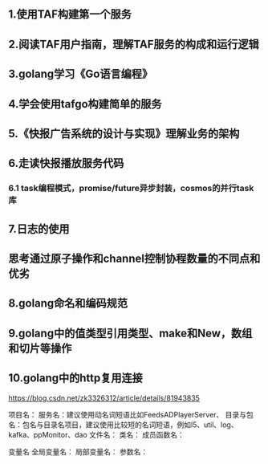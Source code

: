 ## 1.使用TAF构建第一个服务 ##
## 2.阅读TAF用户指南，理解TAF服务的构成和运行逻辑 ##
## 3.golang学习《Go语言编程》
## 4.学会使用tafgo构建简单的服务
## 5.《快报广告系统的设计与实现》理解业务的架构
## 6.走读快报播放服务代码 ##
### 6.1 task编程模式，promise/future异步封装，cosmos的并行task库
## 7.日志的使用
## 思考通过原子操作和channel控制协程数量的不同点和优劣
## 8.golang命名和编码规范
## 9.golang中的值类型引用类型、make和New，数组和切片等操作
## 10.golang中的http复用连接

https://blog.csdn.net/zk3326312/article/details/81943835

项目名：
服务名：建议使用动名词短语比如FeedsADPlayerServer、
目录与包名：包名与目录名项目，建议使用比较短的名词短语，例如l5、util、log、kafka、ppMonitor、dao
文件名：
类名：
成员函数名：

变量名
全局变量名：
局部变量名：
参数名：







